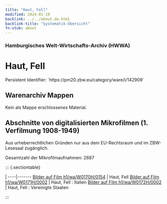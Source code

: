 ```yaml
---
title: "Haut, Fell"
modified: 2024-01-19
backlink: ../../about.de.html
backlink-title: "Systematik-Übersicht"
fn-stub: about
---
```


### Hamburgisches Welt-Wirtschafts-Archiv (HWWA)

# Haut, Fell

<div class="hint">Persistent Identifier: `https://pm20.zbw.eu/category/ware/i/142909`</div>







## Warenarchiv Mappen





Kein als Mappe erschlossenes Material.



<a id="filmsections" />

## Abschnitte von digitalisierten Mikrofilmen (1. Verfilmung 1908-1949)

<p>Aus urheberrechtlichen Gründen nur aus dem EU-Rechtsraum und im ZBW-Lesesaal zugänglich.</p>


<p>Gesamtzahl der Mikrofilmaufnahmen: 2687</p>





::: {.sectiontable}

 | 
----|-------
<a class="btn" href="https://pm20.zbw.eu/film/h1/wa/W0170H/0154" rel="nofollow">Bilder auf Film h1/wa/W0170H/0154</a> | Haut, Fell
<a class="btn" href="https://pm20.zbw.eu/film/h1/wa/W0171H/0002" rel="nofollow">Bilder auf Film h1/wa/W0171H/0002</a> | Haut, Fell : Italien
<a class="btn" href="https://pm20.zbw.eu/film/h1/wa/W0172H/0002" rel="nofollow">Bilder auf Film h1/wa/W0172H/0002</a> | Haut, Fell : Vereinigte Staaten


:::
















